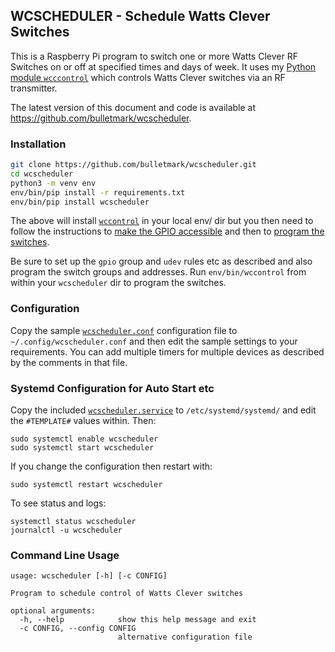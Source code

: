 ## WCSCHEDULER - Schedule Watts Clever Switches

This is a Raspberry Pi program to switch one or more Watts Clever RF
Switches on or off at specified times and days of week. It uses my
[Python module `wcccontrol`](https://github.com/bulletmark/wccontrol)
which controls Watts Clever switches via an RF transmitter.

The latest version of this document and code is available at
https://github.com/bulletmark/wcscheduler.

### Installation

```bash
git clone https://github.com/bulletmark/wcscheduler.git
cd wcscheduler
python3 -m venv env
env/bin/pip install -r requirements.txt
env/bin/pip install wcscheduler
```

The above will install
[`wccontrol`](https://github.com/bulletmark/wccontrol/) in your local env/
dir but you then need to follow the instructions to [make the GPIO
accessible](https://github.com/bulletmark/wccontrol#make-gpio-device-accessible) and then to [program the switches](https://github.com/bulletmark/wccontrol#groups-and-addresses).

Be sure to set up the `gpio` group and `udev` rules etc as described and
also program the switch groups and addresses. Run `env/bin/wccontrol`
from within your `wcscheduler` dir to program the switches.

### Configuration

Copy the sample [`wcscheduler.conf`](https://github.com/bulletmark/wcscheduler/blob/master/wcscheduler.conf)
configuration file to `~/.config/wcscheduler.conf` and then edit the
sample settings to your requirements. You can add multiple timers for
multiple devices as described by the comments in that file.

### Systemd Configuration for Auto Start etc

Copy the included
[`wcscheduler.service`](https://github.com/bulletmark/wcscheduler/blob/master/wcscheduler.service)
to `/etc/systemd/systemd/` and edit the `#TEMPLATE#` values within. Then:

    sudo systemctl enable wcscheduler
    sudo systemctl start wcscheduler

If you change the configuration then restart with:

    sudo systemctl restart wcscheduler

To see status and logs:

    systemctl status wcscheduler
    journalctl -u wcscheduler

### Command Line Usage

```
usage: wcscheduler [-h] [-c CONFIG]

Program to schedule control of Watts Clever switches

optional arguments:
  -h, --help            show this help message and exit
  -c CONFIG, --config CONFIG
                        alternative configuration file
```

<!-- vim: se ai syn=markdown: -->
